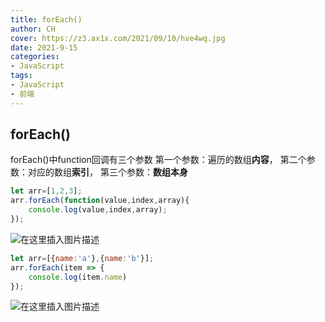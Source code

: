 ```yaml
---
title: forEach()
author: CH
cover: https://z3.ax1x.com/2021/09/10/hve4wq.jpg
date: 2021-9-15
categories:
- JavaScript
tags:
- JavaScript
- 前端
---
```


## forEach()
forEach()中function回调有三个参数
第一个参数：遍历的数组**内容**，
第二个参数：对应的数组**索引**，
第三个参数：**数组本身**

```javascript
let arr=[1,2,3];
arr.forEach(function(value,index,array){
	console.log(value,index,array);
});
```
![在这里插入图片描述](https://img-blog.csdnimg.cn/4240cad301b04b639d9a9dc750938ab4.png)

```javascript
let arr=[{name:'a'},{name:'b'}];
arr.forEach(item => {
	console.log(item.name)
});
```
![在这里插入图片描述](https://img-blog.csdnimg.cn/18aa0a3ffead4ba3920f664549250f8b.png)
